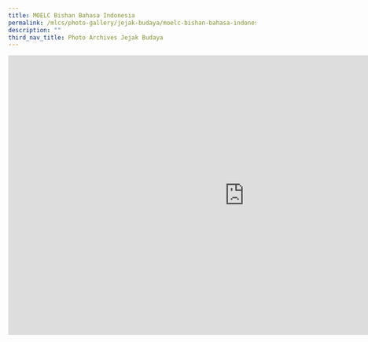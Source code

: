 ```yaml
---
title: MOELC Bishan Bahasa Indonesia
permalink: /mlcs/photo-gallery/jejak-budaya/moelc-bishan-bahasa-indonesia/
description: ""
third_nav_title: Photo Archives Jejak Budaya
---
```

<iframe allowfullscreen="true" height="569" width="960" frameborder="0" src="https://docs.google.com/presentation/d/e/2PACX-1vTiZuRKqBKEIAX3PdUihb1Ivu9hj9LeyZHjJTy9RwiZanhzj7EYDubgoj4xo_X-2LfoJw16qnGscJkW/embed?start=true&amp;loop=true&amp;delayms=5000"></iframe>